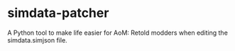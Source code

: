 # simdata-patcher
A Python tool to make life easier for AoM: Retold modders when editing the simdata.simjson file.
